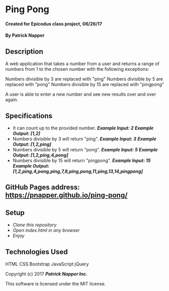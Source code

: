 # Ping Pong

 #### Created for Epicodus class project, 06/26/17

 #### By **Patrick Napper**

 ## Description

 A web application that takes a number from a user and returns a range of numbers from 1 to the chosen number with the following exceptions:

 Numbers divisible by 3 are replaced with "ping"
 Numbers divisible by 5 are replaced with "pong"
 Numbers divisible by 15 are replaced with "pingpong"

 A user is able to enter a new number and see new results over and over again.

 ## Specifications

 * It can count up to the provided number.
  **_Example Input: 2_**
  **_Example Output: [1,2]_**
 * Numbers divisible by 3 will return "ping".
  **_Example Input: 3_**
  **_Example Output: [1,2,ping]_**
 * Numbers divisible by 5 will return "pong".
  **_Example Input: 5_**
  **_Example Output: [1,2,ping,4,pong]_**
 * Numbers divisible by 15 will return "pingpong".
  **_Example Input: 15_**
  **_Example Output: [1,2,ping,4,pong,ping,7,8,ping,pong,11,ping,13,14,pingpong]_**

 ## GitHub Pages address: https://pnapper.github.io/ping-pong/

 ## Setup

 * _Clone this repository_
 * _Open index.html in any browser_
 * _Enjoy_

 ## Technologies Used

 HTML
 CSS
 Bootstrap
 JavaScript
 jQuery

 Copyright (c) 2017 **_Patrick Napper Inc._**

 This software is licensed under the MIT license.
